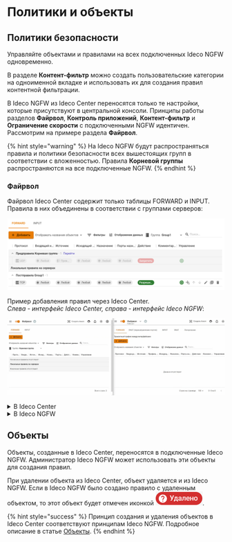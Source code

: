 # Политики и объекты

## Политики безопасности

Управляйте объектами и правилами на всех подключенных Ideco NGFW одновременно.

В разделе **Контент-фильтр** можно создать пользовательские категории на одноименной вкладке и использовать их для создания правил контентной фильтрации.

В Ideco NGFW из Ideco Center переносятся только те настройки, которые присутствуют в центральной консоли. Принципы работы разделов **Файрвол**, **Контроль приложений**, **Контент-фильтр** и **Ограничение скорости** с подключенными NGFW идентичен. Рассмотрим на примере раздела **Файрвол**.

{% hint style="warning" %}
На Ideco NGFW будут распространяться правила и политики безопасности всех вышестоящих групп в соответствии с вложенностью. Правила **Корневой группы** распространяются на все подключенные NGFW.
{% endhint %}

### Файрвол

Файрвол Ideco Center содержит только таблицы FORWARD и INPUT. Правила в них объединены в соответствии с группами серверов:

![](/.gitbook/assets/cc-firewall1.png)

Пример добавления правил через Ideco Center.\
*Слева - интерфейс Ideco Сenter, справа - интерфейс Ideco NGFW*:

![](/.gitbook/assets/cc-firewall.gif)

<details>

<summary>В Ideco Center</summary>

Созданные в Ideco Center правила Forward отображаются в виде двух таблиц: **Начальные правила** и **Конечные правила**. Правила применяются на подключенных Ideco NGFW в следующем порядке: сначала - **Начальные правила** Ideco Center, затем - **Локальные правила** NGFW, затем - **Конечные правила** Ideco Center.

Чтобы созданное правило попало в таблицу **Начальные правила**, укажите в строке **Вид правила** значение **Предправило**. Если правило требуется разместить в таблице **Конечные правила**, выберите значение **Постправило**.

{% hint style="warning" %}
Перемещать правила между таблицами **Начальные правила** и **Конечные правила** нельзя.
{% endhint %}

**Начальные правила** и **Конечные правила** в Ideco Center создаются для определенной группы серверов. Группа указывается при создании правила в строке **Группа серверов**.

Чтобы увидеть все правила, распространяющиеся на группу серверов, выберите название группы в правом верхнем углу интерфейса:

![](/.gitbook/assets/cc-firewall1.gif)

Чтобы изменить группу серверов, на которую распространяется правило, нажмите на ![](/.gitbook/assets/icon-edit.png) и измените группу в соответствующей строке.

</details>

<details>

<summary>В Ideco NGFW</summary>

Таблица в Ideco NGFW визуально делится на три части: верхняя, средняя и нижняя.

![](/.gitbook/assets/cc-firewall2.png)

В верхнюю и нижнюю часть переносятся правила из подключенного Ideco Center. Управление этими правилами в Ideco NGFW невозможно. *Верхняя* часть соответствует таблице **Начальные правила** в Ideco Center. *Нижняя* часть - таблице **Конечные правила**.

В *средней* части находятся **Локальные правила**, которые создаются администратором NGFW в самом NGFW.

{% hint style="success" %}
**Локальные правила на серверах Ideco NGFW** не видны в интерфейсе Ideco Center. \
Для просмотра перейдите в раздел **Серверы**, нажмите на ![](/.gitbook/assets/icon-eye.png) в строке с нужным Ideco NGFW и перейдите в раздел **Файрвол**.
{% endhint %}

</details>


## Объекты

Объекты, созданные в Ideco Center, переносятся в подключенные Ideco NGFW. Администратор Ideco NGFW может использовать эти объекты для создания правил.

При удалении объекта из Ideco Center, объект удаляется и из Ideco NGFW. Если в Ideco NGFW было создано правило с удаленным объектом, то этот объект будет отмечен иконкой ![](/.gitbook/assets/icon-delete.png).

{% hint style="success" %}
Принцип создания и удаления объектов в Ideco Center соответствуют принципам Ideco NGFW. Подробное описание в статье [Объекты](/settings/access-rules/aliases.md).
{% endhint %}